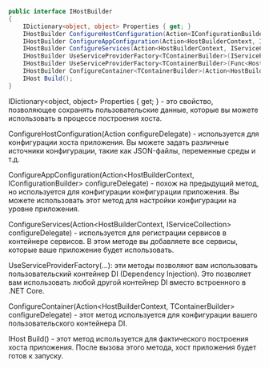```cs
public interface IHostBuilder
{
    IDictionary<object, object> Properties { get; }
    IHostBuilder ConfigureHostConfiguration(Action<IConfigurationBuilder> configureDelegate);
    IHostBuilder ConfigureAppConfiguration(Action<HostBuilderContext, IConfigurationBuilder> configureDelegate);
    IHostBuilder ConfigureServices(Action<HostBuilderContext, IServiceCollection> configureDelegate);
    IHostBuilder UseServiceProviderFactory<TContainerBuilder>(IServiceProviderFactory<TContainerBuilder> factory) where TContainerBuilder : notnull;
    IHostBuilder UseServiceProviderFactory<TContainerBuilder>(Func<HostBuilderContext, IServiceProviderFactory<TContainerBuilder>> factory) where TContainerBuilder : notnull;
    IHostBuilder ConfigureContainer<TContainerBuilder>(Action<HostBuilderContext, TContainerBuilder> configureDelegate);
    IHost Build();
}
```

IDictionary<object, object> Properties { get; } - это свойство, позволяющее сохранять пользовательские данные, которые вы можете использовать в процессе построения хоста.

ConfigureHostConfiguration(Action<IConfigurationBuilder> configureDelegate) - используется для конфигурации хоста приложения. Вы можете задать различные источники конфигурации, такие как JSON-файлы, переменные среды и т.д.

ConfigureAppConfiguration(Action<HostBuilderContext, IConfigurationBuilder> configureDelegate) - похож на предыдущий метод, но используется для конфигурации конфигурации приложения. Вы можете использовать этот метод для настройки конфигурации на уровне приложения.

ConfigureServices(Action<HostBuilderContext, IServiceCollection> configureDelegate) - используется для регистрации сервисов в контейнере сервисов. В этом методе вы добавляете все сервисы, которые ваше приложение будет использовать.

UseServiceProviderFactory<TContainerBuilder>(...): эти методы позволяют вам использовать пользовательский контейнер DI (Dependency Injection). Это позволяет вам использовать любой другой контейнер DI вместо встроенного в .NET Core.

ConfigureContainer<TContainerBuilder>(Action<HostBuilderContext, TContainerBuilder> configureDelegate) - этот метод используется для конфигурации вашего пользовательского контейнера DI.

IHost Build() - этот метод используется для фактического построения хоста приложения. После вызова этого метода, хост приложения будет готов к запуску.
